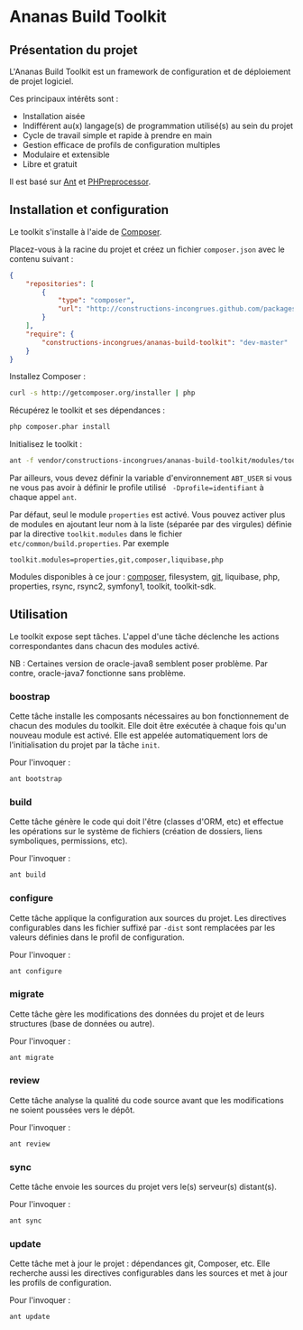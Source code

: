 # Ananas Build Toolkit

## Présentation du projet

L'Ananas Build Toolkit est un framework de configuration et de déploiement de projet logiciel.

Ces principaux intérêts sont :

 * Installation aisée
 * Indifférent au(x) langage(s) de programmation utilisé(s) au sein du projet
 * Cycle de travail simple et rapide à prendre en main
 * Gestion efficace de profils de configuration multiples
 * Modulaire et extensible
 * Libre et gratuit

Il est basé sur [Ant](http://ant.apache.org) et [PHPreprocessor](https://github.com/constructions-incongrues/phpreprocessor).

## Installation et configuration

Le toolkit s'installe à l'aide de [Composer](http://getcomposer.org). 

Placez-vous à la racine du projet et créez un fichier ```composer.json``` avec le contenu suivant :

```json
{
    "repositories": [
        {
            "type": "composer",
            "url": "http://constructions-incongrues.github.com/packages"
        }
    ],
    "require": {
        "constructions-incongrues/ananas-build-toolkit": "dev-master"
    }
}
```

Installez Composer : 

```bash
curl -s http://getcomposer.org/installer | php
```

Récupérez le toolkit et ses dépendances : 

```bash
php composer.phar install
```

Initialisez le toolkit : 

```bash
ant -f vendor/constructions-incongrues/ananas-build-toolkit/modules/toolkit/module.xml init -Dbasedir=$PWD
```

Par ailleurs, vous devez définir la variable d'environnement ``` ABT_USER ``` si vous ne vous pas avoir à définir le profile utilisé ``` -Dprofile=identifiant``` à chaque appel ```ant```.

Par défaut, seul le module ```properties``` est activé. Vous pouvez activer plus de modules en ajoutant leur nom à la liste (séparée par des virgules) définie par la directive ```toolkit.modules``` dans le fichier ```etc/common/build.properties```. Par exemple

```
toolkit.modules=properties,git,composer,liquibase,php
```

Modules disponibles à ce jour : [composer](https://github.com/constructions-incongrues/ananas-build-toolkit/tree/master/modules/composer), filesystem, [git](https://github.com/constructions-incongrues/ananas-build-toolkit/tree/master/modules/git), liquibase, php, properties, rsync, rsync2, symfony1, toolkit, toolkit-sdk.

## Utilisation

Le toolkit expose sept tâches. L'appel d'une tâche déclenche les actions correspondantes dans chacun des modules activé.

NB : Certaines version de oracle-java8 semblent poser problème. Par contre, oracle-java7 fonctionne sans problème.

### boostrap

Cette tâche installe les composants nécessaires au bon fonctionnement de chacun des modules du toolkit. Elle doit être exécutée à chaque fois qu'un nouveau module est activé. Elle est appelée automatiquement lors de l'initialisation du projet par la tâche ```init```.

Pour l'invoquer : 

```bash
ant bootstrap
```

### build

Cette tâche génère le code qui doit l'être (classes d'ORM, etc) et effectue les opérations sur le système de fichiers (création de dossiers, liens symboliques, permissions, etc).

Pour l'invoquer : 

```bash
ant build
```

### configure

Cette tâche applique la configuration aux sources du projet. Les directives configurables dans les fichier suffixé par ```-dist``` sont remplacées par les valeurs définies dans le profil de configuration.

Pour l'invoquer : 

```bash
ant configure
```

### migrate

Cette tâche gère les modifications des données du projet et de leurs structures (base de données ou autre).

Pour l'invoquer : 

```bash
ant migrate
```

### review

Cette tâche analyse la qualité du code source avant que les modifications ne soient poussées vers le dépôt.

Pour l'invoquer : 

```bash
ant review
```

### sync 

Cette tâche envoie les sources du projet vers le(s) serveur(s) distant(s).

Pour l'invoquer : 

```bash
ant sync
```

### update

Cette tâche met à jour le projet : dépendances git, Composer, etc. Elle recherche aussi les directives configurables dans les sources et met à jour les profils de configuration.

Pour l'invoquer : 

```bash
ant update
```
